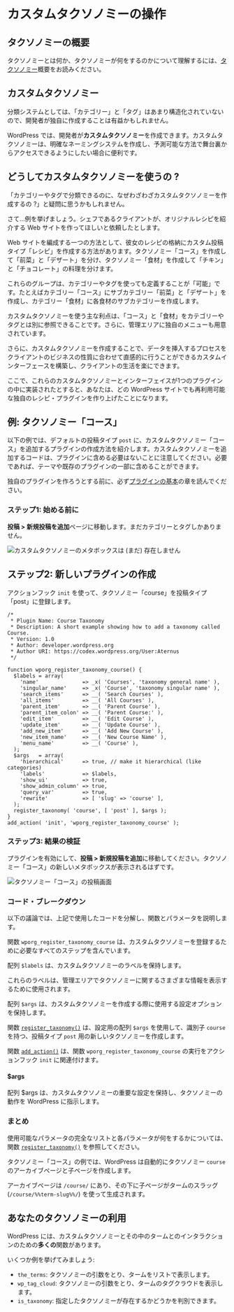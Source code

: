 <!--
# Working with Custom Taxonomies
-->

# カスタムタクソノミーの操作

<!--
## Introduction to Taxonomies
-->

## タクソノミーの概要

<!--
To understand what Taxonomies are and what they do please read the [Taxonomy](https://developer.wordpress.org/plugins/taxonomies/) introduction.
-->

タクソノミーとは何か、タクソノミーが何をするのかについて理解するには、[タクソノミー](https://developer.wordpress.org/plugins/taxonomies/)概要をお読みください。

<!--
## Custom Taxonomies
-->

## カスタムタクソノミー

<!--
As classification systems go, "Categories" and "Tags" aren't very structured, so it may be beneficial for a developer to create their own.
-->

分類システムとしては、「カテゴリー」と「タグ」はあまり構造化されていないので、開発者が独自に作成することは有益かもしれません。

<!--
WordPress allows developers to create **Custom Taxonomies**. Custom Taxonomies are useful when one wants to create distinct naming systems and make them accessible behind the scenes in a predictable way.
-->

WordPress では、開発者が**カスタムタクソノミー**を作成できます。カスタムタクソノミーは、明確なネーミングシステムを作成し、予測可能な方法で舞台裏からアクセスできるようにしたい場合に便利です。

<!--
## Why Use Custom Taxonomies?
-->

## どうしてカスタムタクソノミーを使うの ?

<!--
You might ask, "Why bother creating a Custom Taxonomy, when I can organize by Categories and Tags?"
-->

「カテゴリーやタグで分類できるのに、なぜわざわざカスタムタクソノミーを作成するの ?」と疑問に思うかもしれません。

<!--
Well… let's use an example. Suppose we have a client that is a chef who wants you to create a website where she'll feature original recipes.
-->

さて…例を挙げましょう。シェフであるクライアントが、オリジナルレシピを紹介する Web サイトを作ってほしいと依頼したとします。

<!--
One way to organize the website might be to create a Custom Post Type called "Recipes" to store her recipes. Then create a Taxonomy "Courses" to separate "Appetizers" from "Desserts", and finally a Taxonomy "Ingredients" to separate "Chicken" from "Chocolate" dishes.
-->

Web サイトを編成する一つの方法として、彼女のレシピの格納にカスタム投稿タイプ「レシピ」を作成する方法があります。タクソノミー「コース」を作成して「前菜」と「デザート」を分け、タクソノミー「食材」を作成して「チキン」と「チョコレート」の料理を分けます。

<!--
These groups _could_ be defined using Categories or Tags, you could have a "Courses" Category with Subcategories for "Appetizers" and "Desserts", and an "Ingredients" Category with Subcategories for each ingredient.
-->

これらのグループは、カテゴリーやタグを使っても定義することが「可能」です。たとえばカテゴリー「コース」にサブカテゴリー「前菜」と「デザート」を作成し、カテゴリー「食材」に各食材のサブカテゴリーを作成します。

<!--
The main advantage of using Custom Taxonomies is that you can reference "Courses" and "Ingredients" independently of Categories and Tags. They even get their own menus in the Administration area.
-->

カスタムタクソノミーを使う主な利点は、「コース」と「食材」をカテゴリーやタグとは別に参照できることです。さらに、管理エリアに独自のメニューも用意されています。

<!--
In addition, creating Custom Taxonomies allows you to build custom interfaces which will ease the life of your client and make the process of inserting data intuitive to their business nature.
-->

さらに、カスタムタクソノミーを作成することで、データを挿入するプロセスをクライアントのビジネスの性質に合わせて直感的に行うことができるカスタムインターフェースを構築し、クライアントの生活を楽にできます。

<!--
Now imagine that these Custom Taxonomies and the interface is implemented inside a plugin; you've just built your own Recipes plugin that can be reused on any WordPress website.
-->

ここで、これらのカスタムタクソノミーとインターフェイスが1つのプラグインの中に実装されたとすると、あなたは、どの WordPress サイトでも再利用可能な独自のレシピ・プラグインを作り上げたことになります。

<!--
## Example: Courses Taxonomy
-->

## 例: タクソノミー「コース」

<!--
The following example will show you how to create a plugin which adds a Custom Taxonomy "Courses" to the default `post` Post Type. Note that the code to add custom taxonomies does not have to be in its own plugin; it can be included in a theme or as part of an existing plugin if desired.
-->

以下の例では、デフォルトの投稿タイプ `post` に、カスタムタクソノミー「コース」を追加するプラグインの作成方法を紹介します。カスタムタクソノミーを追加するコードは、プラグインに含める必要はないことに注意してください。必要であれば、テーマや既存のプラグインの一部に含めることができます。

<!--
Please make sure to read the [Plugin Basics](https://developer.wordpress.org/plugins/plugin-basics/) chapter before attempting to create your own plugin.
-->

独自のプラグインを作ろうとする前に、必ず[プラグインの基本](https://developer.wordpress.org/plugins/plugin-basics/)の章を読んでください。

<!--
### Step 1: Before You Begin
-->

### ステップ1: 始める前に

<!--
Go to **Posts > Add New** page. You will notice that you only have Categories and Tags.
-->

**投稿 > 新規投稿を追加**ページに移動します。まだカテゴリーとタグしかありません。

<!--
![No Custom Taxonomy Meta Box (Yet)](https://make.wordpress.org/docs/files/2014/02/no-custom-taxonomy-meta-box.png)
-->

![カスタムタクソノミーのメタボックスは (まだ) 存在しません](https://make.wordpress.org/docs/files/2014/02/no-custom-taxonomy-meta-box.png)

<!--
## Step 2: Creating a New Plugin
-->

## ステップ2: 新しいプラグインの作成

<!--
Register the Taxonomy "course" for the post type "post" using the `init` action hook.
-->

アクションフック `init` を使って、タクソノミー「course」を投稿タイプ「post」に登録します。

```
/*
 * Plugin Name: Course Taxonomy
 * Description: A short example showing how to add a taxonomy called Course.
 * Version: 1.0
 * Author: developer.wordpress.org
 * Author URI: https://codex.wordpress.org/User:Aternus
 */

function wporg_register_taxonomy_course() {
  $labels = array(
    'name'              => _x( 'Courses', 'taxonomy general name' ),
    'singular_name'     => _x( 'Course', 'taxonomy singular name' ),
    'search_items'      => __( 'Search Courses' ),
    'all_items'         => __( 'All Courses' ),
    'parent_item'       => __( 'Parent Course' ),
    'parent_item_colon' => __( 'Parent Course:' ),
    'edit_item'         => __( 'Edit Course' ),
    'update_item'       => __( 'Update Course' ),
    'add_new_item'      => __( 'Add New Course' ),
    'new_item_name'     => __( 'New Course Name' ),
    'menu_name'         => __( 'Course' ),
  );
  $args   = array(
    'hierarchical'      => true, // make it hierarchical (like categories)
    'labels'            => $labels,
    'show_ui'           => true,
    'show_admin_column' => true,
    'query_var'         => true,
    'rewrite'           => [ 'slug' => 'course' ],
  );
  register_taxonomy( 'course', [ 'post' ], $args );
}
add_action( 'init', 'wporg_register_taxonomy_course' );
```

<!--
### Step 3: Review the Result
-->

### ステップ3: 結果の検証

<!--
Activate your plugin, then go to **Posts > Add New**. You should see a new meta box for your "Courses" Taxonomy.
-->

プラグインを有効にして、**投稿 > 新規投稿を追加**に移動してください。タクソノミー「コース」の新しいメタボックスが表示されるはずです。

<!--
![Courses Taxonomy Post Screen](https://make.wordpress.org/docs/files/2014/02/courses_taxonomy_post_screen.png)
-->

![タクソノミー「コース」の投稿画面](https://make.wordpress.org/docs/files/2014/02/courses_taxonomy_post_screen.png)

<!--
### Code Breakdown
-->

### コード・ブレークダウン

<!--
The following discussion breaks down the code used above describing the functions and parameters.
-->

以下の議論では、上記で使用したコードを分解し、関数とパラメータを説明します。

<!--
The function `wporg_register_taxonomy_course` contains all the steps necessary for registering a Custom Taxonomy.
-->

関数 `wporg_register_taxonomy_course` は、カスタムタクソノミーを登録するために必要なすべてのステップを含んでいます。

<!--
The `$labels` array holds the labels for the Custom Taxonomy.
-->

配列 `$labels` は、カスタムタクソノミーのラベルを保持します。

<!--
These labels will be used for displaying various information about the Taxonomy in the Administration area.
-->

これらのラベルは、管理エリアでタクソノミーに関するさまざまな情報を表示するために使用されます。

<!--
The `$args` array holds the configuration options that will be used when creating our Custom Taxonomy.
-->

配列 `$args` は、カスタムタクソノミーを作成する際に使用する設定オプションを保持します。

<!--
The function [`register_taxonomy()`](https://developer.wordpress.org/reference/functions/register_taxonomy/) creates a new Taxonomy with the identifier `course` for the `post` Post Type using the `$args` array for configuration.
-->

関数 [`register_taxonomy()`](https://developer.wordpress.org/reference/functions/register_taxonomy/) は、設定用の配列 `$args` を使用して、識別子 `course` を持つ、投稿タイプ `post` 用の新しいタクソノミーを作成します。

<!--
The function [`add_action()`](https://developer.wordpress.org/reference/functions/add_action/) ties the `wporg_register_taxonomy_course` function execution to the `init` action hook.
-->

関数 [`add_action()`](https://developer.wordpress.org/reference/functions/add_action/) は、関数 `wporg_register_taxonomy_course` の実行をアクションフック `init` に関連付けます。

#### $args

<!--
The $args array holds important configuration for the Custom Taxonomy, it instructs WordPress how the Taxonomy should work.
-->

配列 $args は、カスタムタクソノミーの重要な設定を保持し、タクソノミーの動作を WordPress に指示します。

<!--
### Summary
-->

### まとめ

<!--
Take a look at [`register_taxonomy()`](https://developer.wordpress.org/reference/functions/register_taxonomy/) function for a full list of accepted parameters and what each of these do.
-->

使用可能なパラメータの完全なリストと各パラメータが何をするかについては、関数 [`register_taxonomy()`](https://developer.wordpress.org/reference/functions/register_taxonomy/) を参照してください。

<!--
With our Courses Taxonomy example, WordPress will automatically create an archive page and child pages for the `course` Taxonomy.
-->

タクソノミー「コース」の例では、WordPress は自動的にタクソノミー `course` のアーカイブページと子ページを作成します。

<!--
The archive page will be at `/course/` with child pages spawning under it using the Term's slug (`/course/%%term-slug%%/`).
-->

アーカイブページは `/course/` にあり、その下に子ページがタームのスラッグ (`/course/%%term-slug%%/`) を使って生成されます。

<!--
## Using Your Taxonomy
-->

## あなたのタクソノミーの利用

<!--
WordPress has **many** functions for interacting with your Custom Taxonomy and the Terms within it.
-->

WordPress には、カスタムタクソノミーとその中のタームとのインタラクションのための**多くの**関数があります。

<!--
Here are some examples:
-->

いくつか例を挙げてみましょう:

<!--
- `the_terms`: Takes a Taxonomy argument and renders the terms in a list.
- `wp_tag_cloud`: Takes a Taxonomy argument and renders a tag cloud of the terms.
- `is_taxonomy`: Allows you to determine if a given taxonomy exists.
-->

- `the_terms`: タクソノミーの引数をとり、タームをリストで表示します。
- `wp_tag_cloud`: タクソノミーの引数をとり、タームのタグクラウドを表示します。
- `is_taxonomy`: 指定したタクソノミーが存在するかどうかを判別できます。
